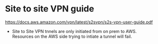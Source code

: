 # Site to site VPN guide 
https://docs.aws.amazon.com/vpn/latest/s2svpn/s2s-vpn-user-guide.pdf



- Site to Site VPN tnnels are only initiated from on prem to AWS.  Resources on the AWS side trying to intiate a tunnel will fail. 


